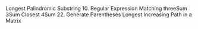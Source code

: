 Longest Palindromic Substring 
10. Regular Expression Matching
threeSum
3Sum Closest
4Sum
22. Generate Parentheses
Longest Increasing Path in a Matrix    
